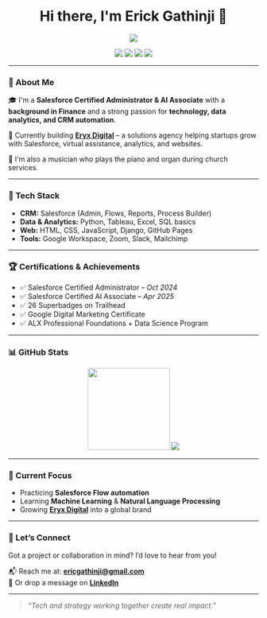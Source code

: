 <h1 align="center">Hi there, I'm Erick Gathinji 👋</h1>

<p align="center">
  <img src="https://readme-typing-svg.herokuapp.com/?lines=Finance+Graduate+%7C+Salesforce+Certified+%7C+Aspiring+Data+Scientist;&color=00BFFF&vCenter=true&font=Fira+Code&size=20&pause=1000">
</p>






<p align="center">
  <a href="https://www.linkedin.com/in/erick-gathinji/"><img src="https://img.shields.io/badge/LinkedIn-%230077B5.svg?&style=for-the-badge&logo=linkedin&logoColor=white" /></a>
  <a href="https://erickgathinji.github.io/showcase-hub/"><img src="https://img.shields.io/badge/Portfolio-%23000000.svg?&style=for-the-badge&logo=firefox&logoColor=white" /></a>
  <a href="mailto:ericgathinji@gmail.com"><img src="https://img.shields.io/badge/Gmail-%23D14836.svg?&style=for-the-badge&logo=gmail&logoColor=white" /></a>
  <a href="https://www.salesforce.com/trailblazer/erickgathinji"><img src="https://img.shields.io/badge/Salesforce-00A1E0?style=for-the-badge&logo=salesforce&logoColor=white" /></a>
</p>

---

### 🚀 About Me

🎓 I'm a **Salesforce Certified Administrator & AI Associate** with a **background in Finance** and a strong passion for **technology, data analytics, and CRM automation**.

💼 Currently building [**Eryx Digital**](https://erickgathinji.github.io/showcase-hub/) – a solutions agency helping startups grow with Salesforce, virtual assistance, analytics, and websites.

🎹 I'm also a musician who plays the piano and organ during church services.

---

### 🧰 Tech Stack

- **CRM:** Salesforce (Admin, Flows, Reports, Process Builder)
- **Data & Analytics:** Python, Tableau, Excel, SQL basics
- **Web:** HTML, CSS, JavaScript, Django, GitHub Pages
- **Tools:** Google Workspace, Zoom, Slack, Mailchimp

---

### 🏆 Certifications & Achievements

- ✅ Salesforce Certified Administrator – *Oct 2024*
- ✅ Salesforce Certified AI Associate – *Apr 2025*
- ✅ 26 Superbadges on Trailhead
- ✅ Google Digital Marketing Certificate
- ✅ ALX Professional Foundations + Data Science Program

---

### 📊 GitHub Stats

<p align="center">
  <img src="https://github-readme-stats.vercel.app/api?username=erickgathinji&show_icons=true&theme=tokyonight" height="165">
  <img src="https://github-readme-stats.vercel.app/api/top-langs/?username=erickgathinji&layout=compact&theme=tokyonight">
</p>

---

### 🌱 Current Focus

- Practicing **Salesforce Flow automation**
- Learning **Machine Learning** & **Natural Language Processing**
- Growing [**Eryx Digital**](https://erickgathinji.github.io/showcase-hub/) into a global brand

---

### 🤝 Let’s Connect

Got a project or collaboration in mind? I’d love to hear from you!

📬 Reach me at: **ericgathinji@gmail.com**  
🔗 Or drop a message on [**LinkedIn**](https://www.linkedin.com/in/erick-gathinji/)

---

> *“Tech and strategy working together create real impact.”*

